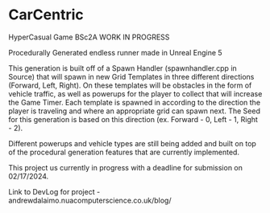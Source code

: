 # CarCentric
HyperCasual Game BSc2A
WORK IN PROGRESS

Procedurally Generated endless runner made in Unreal Engine 5

This generation is built off of a Spawn Handler (spawnhandler.cpp in Source) that will spawn in new Grid Templates 
in three different directions (Forward, Left, Right). On these templates will be obstacles in the form of vehicle traffic, 
as well as powerups for the player to collect that will increase the Game Timer. Each template is spawned in according to 
the direction the player is traveling and where an appropriate grid can spawn next. The Seed for this generation is based
on this direction (ex. Forward - 0, Left - 1, Right - 2). 

Different powerups and vehicle types are still being added and built on top of the procedural generation features that
are currently implemented. 

This project us currently in progress with a deadline for submission on 02/17/2024. 

Link to DevLog for project - andrewdalaimo.nuacomputerscience.co.uk/blog/
